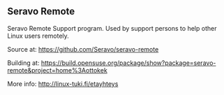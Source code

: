 Seravo Remote
-------------

Seravo Remote Support program. Used by support persons to help other Linux users remotely. 

Source at: https://github.com/Seravo/seravo-remote 

Building at: https://build.opensuse.org/package/show?package=seravo-remote&project=home%3Aottokek

More info: http://linux-tuki.fi/etayhteys 
